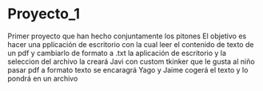# Proyecto_1
 Primer proyecto que han hecho conjuntamente los pitones
El objetivo es hacer una pplicación de escritorio con la cual leer el contenido de texto de un pdf y cambiarlo de formato a .txt la aplicación de escritorio y la seleccion del archivo la creará Javi con custom tkinker que le gusta al niño pasar pdf a formato texto se encaragrá Yago y Jaime cogerá el texto y lo pondrá en un archivo
